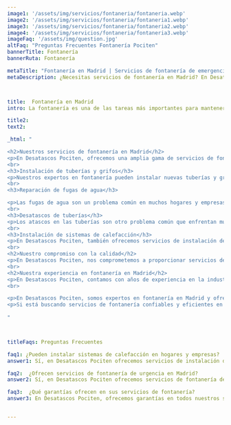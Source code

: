 ```yaml
---
image1: '/assets/img/servicios/fontaneria/fontaneria.webp'
image2: '/assets/img/servicios/fontaneria/fontaneria1.webp'
image3: '/assets/img/servicios/fontaneria/fontaneria2.webp'
image4: '/assets/img/servicios/fontaneria/fontaneria3.webp'
imageFaq: '/assets/img/question.jpg'
altFaq: "Preguntas Frecuentes Fontanería Pociten"
bannerTitle: Fontanería
bannerRuta: Fontanería

metaTitle: "Fontanería en Madrid | Servicios de fontanería de emergencia | Desatascos Pociten 👨‍🔧🚰"
metaDescription: ¿Necesitas servicios de fontanería en Madrid? En Desatascos Pociten ofrecemos soluciones rápidas y eficientes las 24 horas del día, los 7 días de la semana. Contacta con nosotros para instalaciones, reparaciones y desatascos de tuberías. 💧🔧👨‍🔧



title:  Fontanería en Madrid
intro: La fontanería es una de las tareas más importantes para mantener una vivienda en perfecto estado. En Desatascos Pociten, nos dedicamos a ofrecer servicios de fontanería en Madrid con soluciones rápidas y eficientes a precios competitivos. Nuestro equipo de expertos en fontanería está disponible las 24 horas del día, los 7 días de la semana, para atender a sus necesidades de manera inmediata.

title2: 
text2: 

_html: "

<h2>Nuestros servicios de fontanería en Madrid</h2>
<p>En Desatascos Pociten, ofrecemos una amplia gama de servicios de fontanería en Madrid, desde instalaciones básicas hasta reparaciones avanzadas. Algunos de nuestros servicios más populares incluyen:</p>
<br>
<h3>Instalación de tuberías y grifos</h3>
<p>Nuestros expertos en fontanería pueden instalar nuevas tuberías y grifos para su hogar o empresa. Trabajamos con materiales de alta calidad para garantizar la durabilidad y eficiencia de nuestros servicios.</p>
<br>
<h3>Reparación de fugas de agua</h3>

<p>Las fugas de agua son un problema común en muchos hogares y empresas. En Desatascos Pociten, podemos detectar y reparar fugas de agua de manera rápida y efectiva, evitando así costosas reparaciones futuras.</p>
<br>
<h3>Desatascos de tuberías</h3>
<p>Los atascos en las tuberías son otro problema común que enfrentan muchos hogares y empresas. En Desatascos Pociten, utilizamos técnicas avanzadas para desatascar tuberías de manera rápida y sin dañar las tuberías.</p>
<br>
<h3>Instalación de sistemas de calefacción</h3>
<p>En Desatascos Pociten, también ofrecemos servicios de instalación de sistemas de calefacción. Nuestros expertos en fontanería pueden ayudarle a seleccionar el sistema adecuado para su hogar o empresa y realizar una instalación eficiente y profesional.</p>
<br>
<h2>Nuestro compromiso con la calidad</h2>
<p>En Desatascos Pociten, nos comprometemos a proporcionar servicios de fontanería de la más alta calidad a nuestros clientes en Madrid. Utilizamos solo materiales de alta calidad y técnicas avanzadas para garantizar la durabilidad y eficiencia de nuestros servicios. Además, nuestro equipo de expertos en fontanería está altamente capacitado y certificado para proporcionar soluciones rápidas y efectivas a cualquier problema de fontanería que pueda enfrentar.</p>
<br>
<h2>Nuestra experiencia en fontanería en Madrid</h2>
<p>En Desatascos Pociten, contamos con años de experiencia en la industria de la fontanería en Madrid. Hemos ayudado a miles de clientes a solucionar problemas de fontanería y estamos comprometidos a continuar brindando servicios excepcionales a nuestros clientes en el futuro.</p>
<br>

<p>En Desatascos Pociten, somos expertos en fontanería en Madrid y ofrecemos soluciones rápidas y eficientes a precios competitivos. Nuestro equipo de expertos está altamente capacitado para brindar servicios de fontanería de la más alta calidad, desde la instalación de tuberías y grifos hasta la reparación de fugas de agua y desatascos de tuberías. Además, ofrecemos servicios de instalación de sistemas de calefacción para mantener su hogar o empresa cálido durante los meses de invierno.</p>
<p>Si está buscando servicios de fontanería confiables y eficientes en Madrid, no dude en contactarnos. Estamos disponibles las 24 horas del día, los 7 días de la semana para atender a sus necesidades de manera inmediata y brindarle la tranquilidad de saber que su hogar o empresa está en buenas manos.</p>
	    
"



titleFaqs: Preguntas Frecuentes

faq1: ¿Pueden instalar sistemas de calefacción en hogares y empresas?
answer1: Sí, en Desatascos Pociten ofrecemos servicios de instalación de sistemas de calefacción para hogares y empresas en Madrid. Nuestros expertos en fontanería pueden ayudarlo a seleccionar el sistema adecuado para sus necesidades y realizar una instalación eficiente y profesional.

faq2:  ¿Ofrecen servicios de fontanería de urgencia en Madrid?
answer2: Sí, en Desatascos Pociten ofrecemos servicios de fontanería de urgencia las 24 horas del día, los 7 días de la semana en Madrid. Nos aseguramos de llegar a su hogar o empresa lo más rápido posible para brindar soluciones rápidas y eficientes a sus problemas de fontanería.

faq3:  ¿Qué garantías ofrecen en sus servicios de fontanería?
answer3: En Desatascos Pociten, ofrecemos garantías en todos nuestros servicios de fontanería en Madrid para garantizar la satisfacción total de nuestros clientes. Si no está satisfecho con nuestro trabajo, haremos todo lo posible para corregirlo y asegurarnos de que esté completamente satisfecho.


---
```

